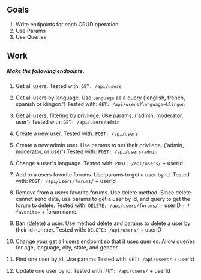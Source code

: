## Goals

1. Write endpoints for each CRUD operation.
2. Use Params
3. Use Queries

## Work

##### Make the following endpoints.

1.  Get all users.
  Tested with: `GET: /api/users`

2.  Get all users by language. Use `language` as a query ('english, french, spanish or klingon.')
  Tested with: `GET: /api/users?language=klingon`

3.  Get all users, filtering by privilege. Use params. ('admin, moderator, user')
  Tested with: `GET: /api/users/admin`

4.  Create a new user.
  Tested with: `POST: /api/users`

5. Create a new admin user. Use params to set their privilege. ('admin, moderator, or user')
  Tested with: `POST: /api/users/admin`

6.  Change a user's language.
  Tested with: `POST: /api/users/` + userId

7.  Add to a users favorite forums. Use params to get a user by id.
  Tested with: `POST: /api/users/forums/` + userId

8. Remove from a users favorite forums. Use delete method. Since delete cannot send data, use params to get a user by id, and query to get the forum to delete.
  Tested with: `DELETE: /api/users/forums/` + userID + `?favorite=` + forum name.

9.  Ban (delete) a user. Use method delete and params to delete a user by their id number.
  Tested with: `DELETE: /api/users/` + userID

10. Change your get all users endpoint so that it uses queries. Allow queries for age, language, city, state, and gender.

11. Find one user by id. Use params
  Tested with: `GET: /api/users/` + userId

12. Update one user by id.
  Tested with: `PUT: /api/users/` + userId
